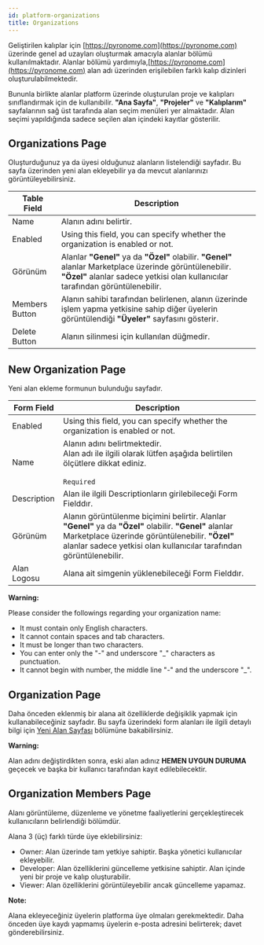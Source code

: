 ```yaml
---
id: platform-organizations
title: Organizations
---
```


<a id="aHeaderMenuAnchor" data-header-menu="Docs"></a>

Geliştirilen kalıplar için [https://pyronome.com](https://pyronome.com) üzerinde genel ad uzayları oluşturmak amacıyla alanlar bölümü kullanılmaktadır. Alanlar bölümü yardımıyla,[https://pyronome.com](https://pyronome.com) alan adı üzerinden erişilebilen farklı kalıp dizinleri oluşturulabilmektedir.

Bununla birlikte alanlar platform üzerinde oluşturulan proje ve kalıpları sınıflandırmak için de kullanıbilir. **"Ana Sayfa"**, **"Projeler"** ve **"Kalıplarım"** sayfalarının sağ üst tarafında alan seçim menüleri yer almaktadır. Alan seçimi yapıldığında sadece seçilen alan içindeki kayıtlar gösterilir.

## Organizations Page
Oluşturduğunuz ya da üyesi olduğunuz alanların listelendiği sayfadır. Bu sayfa üzerinden yeni alan ekleyebilir ya da mevcut alanlarınızı görüntüleyebilirsiniz.

| Table Field | Description |
| ------ | ------ |
| Name | Alanın adını belirtir. |
| Enabled | Using this field, you can specify whether the organization is enabled or not. |
| Görünüm | Alanlar **"Genel"** ya da **"Özel"** olabilir. **"Genel"** alanlar Marketplace üzerinde görüntülenebilir. **"Özel"** alanlar sadece yetkisi olan kullanıcılar tarafından görüntülenebilir. |
| <i class="fas fa-users"></i> Members Button | Alanın sahibi tarafından belirlenen, alanın üzerinde işlem yapma yetkisine sahip diğer üyelerin görüntülendiği **"Üyeler"** sayfasını gösterir. |
| <i class="fas fa-trash-alt"></i> Delete Button | Alanın silinmesi için kullanılan düğmedir. |

## New Organization Page
Yeni alan ekleme formunun bulunduğu sayfadır.

| Form Field | Description |
| ------ | ------ |
| Enabled | Using this field, you can specify whether the organization is enabled or not. |
| Name | Alanın adını belirtmektedir.<br><i class="fas fa-exclamation-triangle"></i> Alan adı ile ilgili olarak lütfen aşağıda belirtilen ölçütlere dikkat ediniz.<br><br>`Required` |
| Description | Alan ile ilgili Descriptionların girilebileceği Form Fielddır. |
| Görünüm | Alanın görüntülenme biçimini belirtir. Alanlar **"Genel"** ya da **"Özel"** olabilir. **"Genel"** alanlar Marketplace üzerinde görüntülenebilir. **"Özel"** alanlar sadece yetkisi olan kullanıcılar tarafından görüntülenebilir. |
| Alan Logosu | Alana ait simgenin yüklenebileceği Form Fielddır. |

<div class="panelize-infobox infobox-warning">
    <p>
        <strong><i class="fas fa-exclamation-triangle"></i> Warning:</strong>
    </p>
    <p>Please consider the followings regarding your organization name:
    <ul>
        <li>It must contain only English characters.</li>
        <li>It cannot contain spaces and tab characters.</li>
        <li>It must be longer than two characters.</li>
        <li>You can enter only the "-" and underscore "_" characters as punctuation.</li>
        <li>It cannot begin with number, the middle line "-" and the underscore "_".</li>
    </ul></p>
</div>

## Organization Page
Daha önceden eklenmiş bir alana ait özelliklerde değişiklik yapmak için kullanabileceğiniz sayfadır. Bu sayfa üzerindeki form alanları ile ilgili detaylı bilgi için [Yeni Alan Sayfası](#yeni-alan-sayfası) bölümüne bakabilirsiniz.

<div class="panelize-infobox infobox-warning">
    <p>
        <strong><i class="fas fa-exclamation-triangle"></i> Warning:</strong>
    </p>
    <p>
        Alan adını değiştirdikten sonra, eski alan adınız <strong>HEMEN UYGUN DURUMA</strong> geçecek ve başka bir kullanıcı tarafından kayıt edilebilecektir.
    </p>
</div>

## Organization Members Page
Alanı görüntüleme, düzenleme ve yönetme faaliyetlerini gerçekleştirecek kullanıcıların belirlendiği bölümdür.

Alana 3 (üç) farklı türde üye eklebilirsiniz:
- Owner: Alan üzerinde tam yetkiye sahiptir. Başka yönetici kullanıcılar ekleyebilir.
- Developer: Alan özelliklerini güncelleme yetkisine sahiptir. Alan içinde yeni bir proje ve kalıp oluşturabilir.
- Viewer: Alan özelliklerini görüntüleyebilir ancak güncelleme yapamaz.

<div class="panelize-infobox infobox-info">
    <p>
        <strong><i class="fas fa-info-circle"></i> Note:</strong>
    </p>
    <p>Alana ekleyeceğiniz üyelerin platforma üye olmaları gerekmektedir. Daha önceden üye kaydı yapmamış üyelerin e-posta adresini belirterek; davet gönderebilirsiniz.</p>
</div>